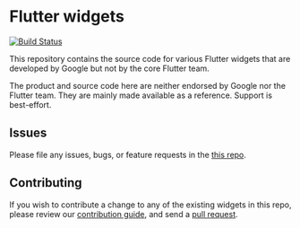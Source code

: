 # Flutter widgets

[![Build Status](https://travis-ci.org/google/flutter.widgets.svg?branch=master)](https://travis-ci.org/google/flutter.widgets)

This repository contains the source code for various Flutter widgets that are
developed by Google but not by the core Flutter team.

The product and source code here are neither endorsed by Google nor the Flutter
team. They are mainly made available as a reference. Support is best-effort.

## Issues

Please file any issues, bugs, or feature requests in the [this
repo](https://github.com/google/flutter.widgets/issues/new).

## Contributing

If you wish to contribute a change to any of the existing widgets in this repo,
please review our [contribution guide](https://github.com/google/flutter.widgets/blob/master/CONTRIBUTING.md),
and send a [pull request](https://github.com/google/flutter.widgets/pulls).
